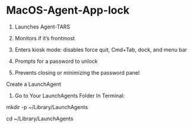 # MacOS-Agent-App-lock

1. Launches Agent-TARS

2. Monitors if it’s frontmost

3. Enters kiosk mode: disables force quit, Cmd+Tab, dock, and menu bar

4. Prompts for a password to unlock

5. Prevents closing or minimizing the password panel



Create a LaunchAgent
1. Go to Your LaunchAgents Folder
In Terminal:

mkdir -p ~/Library/LaunchAgents

cd ~/Library/LaunchAgents
